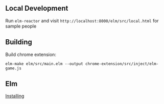 ## Local Development

Run `elm-reactor` and visit `http://localhost:8000/elm/src/local.html` for sample people 

## Building

Build chrome extension:

``` 
elm-make elm/src/main.elm --output chrome-extension/src/inject/elm-game.js
```

## Elm

[Installing](http://guide.elm-lang.org/get_started.html)
